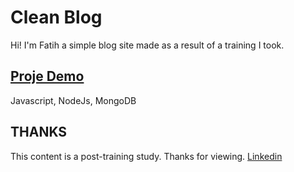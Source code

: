# Clean Blog

Hi! I'm Fatih a simple blog site made as a result of a training I took.
## [Proje Demo ](https://clean-blogg.herokuapp.com/)
Javascript, NodeJs, MongoDB

## THANKS

This content is a post-training study.
Thanks for viewing.
[Linkedin](https://www.linkedin.com/in/fatihgumus59)
